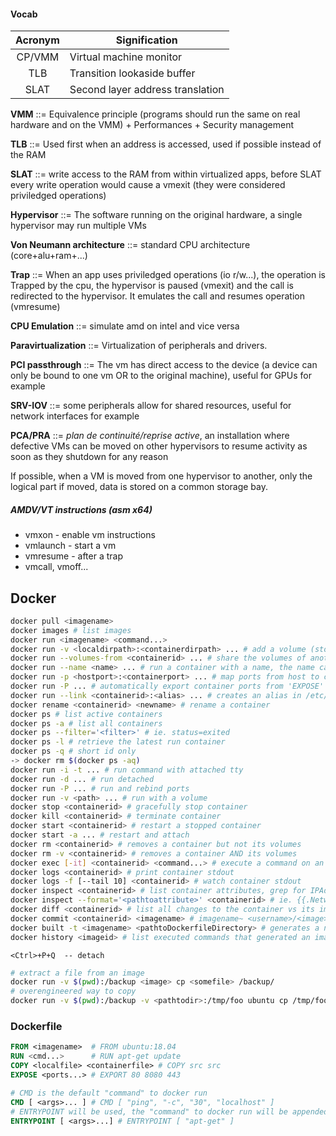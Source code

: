 #### Vocab

| Acronym | Signification |
| :-: | -- |
| CP/VMM | Virtual machine monitor |
| TLB | Transition lookaside buffer |
| SLAT | Second layer address translation |

**VMM** ::= Equivalence principle (programs should run the same on real hardware and on the VMM) + Performances + Security management

**TLB** ::= Used first when an address is accessed, used if possible instead of the RAM

**SLAT** ::= write access to the RAM from within virtualized apps, before SLAT every write operation would cause a vmexit (they were considered priviledged operations)

**Hypervisor** ::= The software running on the original hardware, a single hypervisor may run multiple VMs

**Von Neumann architecture** ::= standard CPU architecture (core+alu+ram+...)

**Trap** ::= When an app uses priviledged operations (io r/w...), the operation is Trapped by the cpu, the hypervisor is paused (vmexit) and the call is redirected to the hypervisor. It emulates the call and resumes operation (vmresume)

**CPU Emulation** ::= simulate amd on intel and vice versa

**Paravirtualization** ::= Virtualization of peripherals and drivers.

**PCI passthrough** ::= The vm has direct access to the device (a device can only be bound to one vm OR to the original machine), useful for GPUs for example

**SRV-IOV** ::= some peripherals allow for shared resources, useful for network interfaces for example

**PCA/PRA** ::= *plan de continuité/reprise active*, an installation where defective VMs can be moved on other hypervisors to resume activity as soon as they shutdown for any reason

If possible, when a VM is moved from one hypervisor to another, only the logical part if moved, data is stored on a common storage bay.

##### AMDV/VT instructions (asm x64)
- vmxon - enable vm instructions
- vmlaunch - start a vm
- vmresume - after a trap
- vmcall, vmoff...

## Docker

```bash
docker pull <imagename>
docker images # list images
docker run <imagename> <command...>
docker run -v <localdirpath>:<containerdirpath> ... # add a volume (stored on the host /var/lib/docker/volumes)
docker run --volumes-from <containerid> ... # share the volumes of another running container
docker run --name <name> ... # run a container with a name, the name can then be used instead of any 'containerid'
docker run -p <hostport>:<containerport> ... # map ports from host to container
docker run -P ... # automatically export container ports from 'EXPOSE' directives of the Dockerfile
docker run --link <containerid>:<alias> ... # creates an alias in /etc/hosts of the new container (eg. 'ping <alias>' will work)
docker rename <containerid> <newname> # rename a container
docker ps # list active containers
docker ps -a # list all containers
docker ps --filter='<filter>' # ie. status=exited
docker ps -l # retrieve the latest run container
docker ps -q # short id only
-> docker rm $(docker ps -aq)
docker run -i -t ... # run command with attached tty
docker run -d ... # run detached
docker run -P ... # run and rebind ports
docker run -v <path> ... # run with a volume
docker stop <containerid> # gracefully stop container
docker kill <containerid> # terminate container
docker start <containerid> # restart a stopped container
docker start -a ... # restart and attach
docker rm <containerid> # removes a container but not its volumes
docker rm -v <containerid> # removes a container AND its volumes
docker exec [-it] <containerid> <command...> # execute a command on an already running container
docker logs <containerid> # print container stdout
docker logs -f [--tail 10] <containerid> # watch container stdout
docker inspect <containerid> # list container attributes, grep for IPAddress
docker inspect --format='<pathtoattribute>' <containerid> # ie. {{.NetworkSettings.IPAddress}}, {{.Config.Cmd}} or {{json .Config}}
docker diff <containerid> # list all changes to the container vs its image
docker commit <containerid> <imagename> # imagename~ <username>/<image>:<version>   version~ 1.0
docker built -t <imagename> <pathtoDockerfileDirectory> # generates a new image from a Dockerfile
docker history <imageid> # list executed commands that generated an image
```

```
<Ctrl>+P+Q  -- detach
```

```bash
# extract a file from an image
docker run -v $(pwd):/backup <image> cp <somefile> /backup/
# overengineered way to copy
docker run -v $(pwd):/backup -v <pathtodir>:/tmp/foo ubuntu cp /tmp/foo/<filename> /backup
```

### Dockerfile

```Dockerfile
FROM <imagename>  # FROM ubuntu:18.04
RUN <cmd...>      # RUN apt-get update
COPY <localfile> <containerfile> # COPY src src
EXPOSE <ports...> # EXPORT 80 8080 443

# CMD is the default "command" to docker run
CMD [ <args>... ] # CMD [ "ping", "-c", "30", "localhost" ]
# ENTRYPOINT will be used, the "command" to docker run will be appended to the entry point command (the value of CMD by default )
ENTRYPOINT [ <args>...] # ENTRYPOINT [ "apt-get" ]
```

